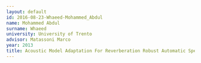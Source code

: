 ```yaml
---
layout: default 
id: 2016-08-23-Whaeed-Mohammed_Abdul
name: Mohammed Abdul
surname: Whaeed
university: University of Trento
advisor: Matassoni Marco
year: 2013
title: Acoustic Model Adaptation For Reverberation Robust Automatic Speech Recognition
---
```

